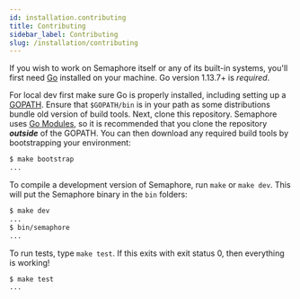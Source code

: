 ```yaml
---
id: installation.contributing
title: Contributing
sidebar_label: Contributing
slug: /installation/contributing
---
```


If you wish to work on Semaphore itself or any of its built-in systems, you'll
first need [Go](https://www.golang.org) installed on your machine. Go version
1.13.7+ is *required*.

For local dev first make sure Go is properly installed, including setting up a
[GOPATH](https://golang.org/doc/code.html#GOPATH). Ensure that `$GOPATH/bin` is in
your path as some distributions bundle old version of build tools. Next, clone this
repository. Semaphore uses [Go Modules](https://github.com/golang/go/wiki/Modules),
so it is recommended that you clone the repository ***outside*** of the GOPATH.
You can then download any required build tools by bootstrapping your environment:

```sh
$ make bootstrap
...
```

To compile a development version of Semaphore, run `make` or `make dev`. This will
put the Semaphore binary in the `bin` folders:

```sh
$ make dev
...
$ bin/semaphore
...
```

To run tests, type `make test`. If
this exits with exit status 0, then everything is working!

```sh
$ make test
...
```